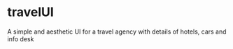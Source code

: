 # travelUI
A simple and aesthetic UI for a travel agency with details of hotels, cars and info desk
